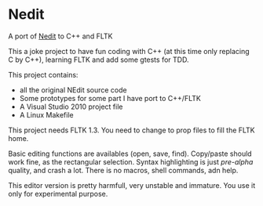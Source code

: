 Nedit
=====

A port of [Nedit](http://www.nedit.org) to C++ and FLTK

This a joke project to have fun coding with C++ (at this time
only replacing C by C++), learning FLTK and add some gtests for TDD.

This project contains:
 - all the original NEdit source code
 - Some prototypes for some part I have port to C++/FLTK
 - A Visual Studio 2010 project file
 - A Linux Makefile

This project needs FLTK 1.3. You need to change to prop files to fill the FLTK home.

Basic editing functions are availables (open, save, find).
Copy/paste should work fine, as the rectangular selection.
Syntax highlighting is just *pre-alpha* quality, and crash a lot.
There is no macros, shell commands, adn help.

This editor version is pretty harmfull, very unstable and immature. You use it only for
experimental purpose.
